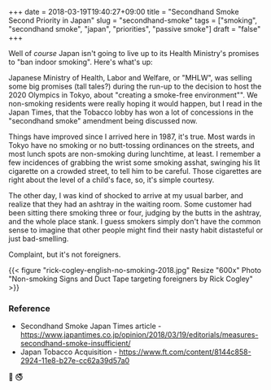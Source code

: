 +++
date = 2018-03-19T19:40:27+09:00
title = "Secondhand Smoke Second Priority in Japan"
slug = "secondhand-smoke"
tags = ["smoking", "secondhand smoke", "japan", "priorities", "passive smoke"]
draft = "false"
+++

Well of _course_ Japan isn't going to live up to its Health Ministry's promises to "ban indoor smoking". Here's what's up:  

<!--more-->

Japanese Ministry of Health, Labor and Welfare, or "MHLW", was selling some big promises (tall tales?) during the run-up to the decision to host the 2020 Olympics in Tokyo, about "creating a smoke-free environment"". We non-smoking residents were really hoping it would happen, but I read in the Japan Times, that the Tobacco lobby has won a lot of concessions in the "secondhand smoke" amendment being discussed now.  

Things have improved since I arrived here in 1987, it's true. Most wards in Tokyo have no smoking or no butt-tossing ordinances on the streets, and most lunch spots are non-smoking during lunchtime, at least. I remember a few incidences of grabbing the wrist some smoking asshat, swinging his lit cigarette on a crowded street, to tell him to be careful. Those cigarettes are right about the level of a child's face, so, it's simple courtesy. 

The other day, I was kind of shocked to arrive at my usual barber, and realize that they had an ashtray in the waiting room. Some customer had been sitting there smoking three or four, judging by the butts in the ashtray, and the whole place stank. I guess smokers simply don't have the common sense to imagine that other people might find their nasty habit distasteful or just bad-smelling. 

Complaint, but it's not foreigners. 

{{< figure "rick-cogley-english-no-smoking-2018.jpg" Resize "600x" Photo "Non-smoking Signs and Duct Tape targeting foreigners by Rick Cogley" >}}

### Reference

* Secondhand Smoke Japan Times article - https://www.japantimes.co.jp/opinion/2018/03/19/editorials/measures-secondhand-smoke-insufficient/
* Japan Tobacco Acquisition - https://www.ft.com/content/8144c858-2924-11e8-b27e-cc62a39d57a0


:smoking: :no_smoking: 


